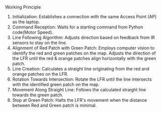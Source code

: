 Working Principle
1.	Initialization:
Establishes a connection with the same Access Point (AP) as the laptop.
2.	Command Reception:
Waits for a starting command from Python code(Motor Speed).
3.	Line Following Algorithm:
Adjusts direction based on feedback from IR sensors to stay on the line.
4.	Alignment of Red Patch with Green Patch:
Employs computer vision to identify the red and green patches on the map.
Adjusts the direction of the LFR until the red & orange patches align horizontally with the green patch.
5.	Line Creation:
Calculates a straight line originating from the red and orange patches on the LFR.
6.	Rotation Towards Intersection:
Rotate the LFR until the line intersects with the identified green patch on the map.
7.	Movement Along Straight Line:
Follows the calculated straight line towards the green patch.
8.	Stop at Green Patch:
Halts the LFR's movement when the distance between Red and Green patch is minimal.
